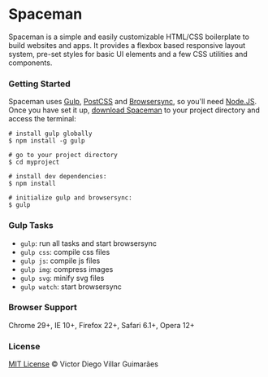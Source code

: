 # Spaceman #

Spaceman is a simple and easily customizable HTML/CSS boilerplate to build websites and apps. It provides a flexbox based responsive layout system, pre-set styles for basic UI elements and a few CSS utilities and components.

### Getting Started ###

Spaceman uses [Gulp](http://gulpjs.com/), [PostCSS](http://postcss.org) and [Browsersync](https://www.browsersync.io/), so you'll need [Node.JS](https://nodejs.org/en/). Once you have set it up, [download Spaceman](https://github.com/victordieggo/spaceman/releases/latest) to your project directory and access the terminal:

```
# install gulp globally
$ npm install -g gulp

# go to your project directory
$ cd myproject

# install dev dependencies:
$ npm install

# initialize gulp and browsersync:
$ gulp
```

### Gulp Tasks ###

- `gulp`: run all tasks and start browsersync
- `gulp css`: compile css files
- `gulp js`: compile js files
- `gulp img`: compress images
- `gulp svg`: minify svg files
- `gulp watch`: start browsersync

### Browser Support ###

Chrome 29+, IE 10+, Firefox 22+, Safari 6.1+, Opera 12+

### License ###

[MIT License](https://victordieggo.mit-license.org/) © Victor Diego Villar Guimarães
